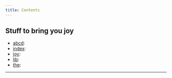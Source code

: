 ```yaml
---
title: Contents
---
```


## Stuff to bring you joy

- [abcd](abcd.md): 
- [index](index.md): 
- [joy](joy.md): 
- [lib](lib.md): 
- [the](the.md): 

---

